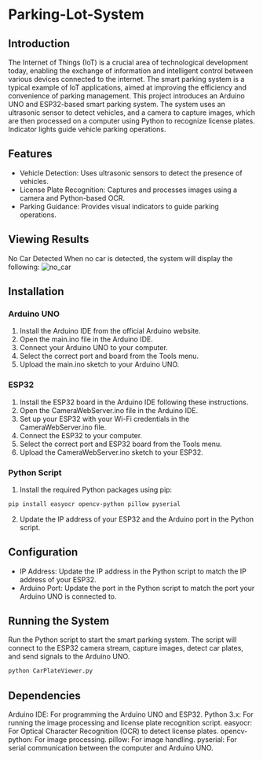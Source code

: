 # Parking-Lot-System

## Introduction
The Internet of Things (IoT) is a crucial area of technological development today, enabling the exchange of information and intelligent control between various devices connected to the internet. The smart parking system is a typical example of IoT applications, aimed at improving the efficiency and convenience of parking management. This project introduces an Arduino UNO and ESP32-based smart parking system. The system uses an ultrasonic sensor to detect vehicles, and a camera to capture images, which are then processed on a computer using Python to recognize license plates. Indicator lights guide vehicle parking operations.

## Features
- Vehicle Detection: Uses ultrasonic sensors to detect the presence of vehicles.
- License Plate Recognition: Captures and processes images using a camera and Python-based OCR.
- Parking Guidance: Provides visual indicators to guide parking operations.

## Viewing Results
No Car Detected
When no car is detected, the system will display the following:
![no_car](https://github.com/nighteraser/Parking-Lot-System/assets/110598750/d51cef3c-73d3-43f7-9489-bbb2086fbfc9)



## Installation
### Arduino UNO
1. Install the Arduino IDE from the official Arduino website.
2. Open the main.ino file in the Arduino IDE.
3. Connect your Arduino UNO to your computer.
4. Select the correct port and board from the Tools menu.
5. Upload the main.ino sketch to your Arduino UNO.
### ESP32
1. Install the ESP32 board in the Arduino IDE following these instructions.
2. Open the CameraWebServer.ino file in the Arduino IDE.
3. Set up your ESP32 with your Wi-Fi credentials in the CameraWebServer.ino file.
4. Connect the ESP32 to your computer.
5. Select the correct port and ESP32 board from the Tools menu.
6. Upload the CameraWebServer.ino sketch to your ESP32.
### Python Script
1. Install the required Python packages using pip:
``` sh
pip install easyocr opencv-python pillow pyserial
```
2. Update the IP address of your ESP32 and the Arduino port in the Python script.

## Configuration
- IP Address: Update the IP address in the Python script to match the IP address of your ESP32.
- Arduino Port: Update the port in the Python script to match the port your Arduino UNO is connected to.
## Running the System
Run the Python script to start the smart parking system. The script will connect to the ESP32 camera stream, capture images, detect car plates, and send signals to the Arduino UNO.
``` sh
python CarPlateViewer.py
```
## Dependencies
Arduino IDE: For programming the Arduino UNO and ESP32.
Python 3.x: For running the image processing and license plate recognition script.
easyocr: For Optical Character Recognition (OCR) to detect license plates.
opencv-python: For image processing.
pillow: For image handling.
pyserial: For serial communication between the computer and Arduino UNO.
